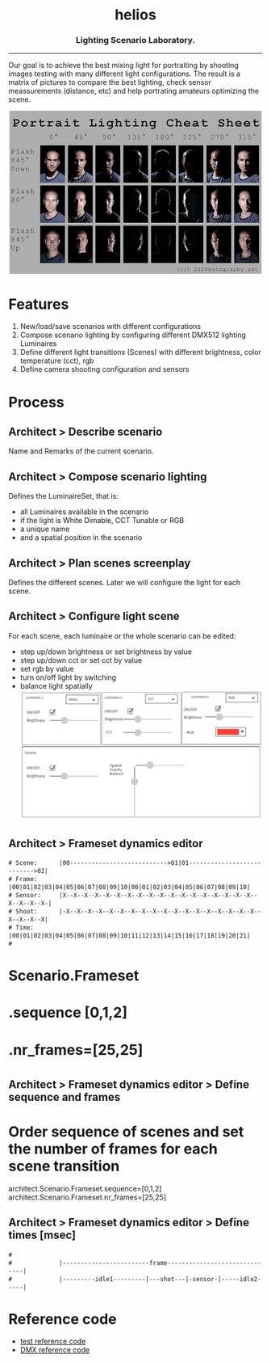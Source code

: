
<!-- Title -->
<h1 align="center" id="helios">
    helios 
</h1>
<!-- Tag line -->
<h3 align="center">Lighting Scenario Laboratory.</h3>

----
Our goal is to achieve the best mixing light for portraiting by shooting images testing with many different light configurations.
The result is a matrix of pictures to compare the best lighting,  check sensor meassurements (distance, etc) and help portrating amateurs optimizing the scene.

<p align="center">
    <img src="imgs/portrait_matrix.jpg" alt="Matrix portrait" width="500"/>
</p>

# Features
1. New/load/save scenarios with different configurations 
2. Compose scenario lighting by configuring different DMX512 lighting Luminaires 
3. Define different light transitions (Scenes) with different brightness, color temperature (cct), rgb 
4. Define camera shooting configuration and sensors

# Process 
## Architect > Describe scenario
Name and Remarks of the current scenario. 
## Architect > Compose scenario lighting
Defines the LuminaireSet, that is:
* all Luminaires available in the scenario
* if the light is White Dimable, CCT Tunable or RGB
* a unique name
* and a spatial position in the scenario
## Architect > Plan scenes screenplay
Defines the different scenes. Later we will configure the light for each scene.
##  Architect > Configure light scene
For each scene, each luminaire or the whole scenario can be edited: 
* step up/down brightness or set brightness by value
* step up/down cct or set cct by value
* set rgb by value
* turn on/off light by switching
* balance light spatially
![Matrix portrait](imgs/LightComposer.png)

## Architect > Frameset dynamics editor
```
# Scene:      |00--------------------------->01|01--------------------------->02|
# Frame:      |00|01|02|03|04|05|06|07|08|09|10|00|01|02|03|04|05|06|07|08|09|10|
# Sensor:     |X--X--X--X--X--X--X--X--X--X--X--X--X--X--X--X--X--X--X--X--X--X-|
# Shoot:      |-X--X--X--X--X--X--X--X--X--X--X--X--X--X--X--X--X--X--X--X--X--X|
# Time:       |00|01|02|03|04|05|06|07|08|09|10|11|12|13|14|15|16|17|18|19|20|21|
# 
```
# Scenario.Frameset
#                       .sequence [0,1,2]
#                       .nr_frames=[25,25]
#

## Architect > Frameset dynamics editor > Define sequence and frames
# Order sequence of scenes and set the number of frames for each scene transition
architect.Scenario.Frameset.sequence=[0,1,2]
architect.Scenario.Frameset.nr_frames=[25,25]


## Architect > Frameset dynamics editor > Define times [msec]
```
#
#             |------------------------frame------------------------------|
#             |---------idle1---------|---shot---|-sensor-|-----idle2-----|
```

# Reference code
* [test reference code](https://github.com/arocavanaclocha/helios/blob/main/test.py)
* [DMX reference code](https://github.com/MattIPv4/PyDMXControl/tree/master/tests)
